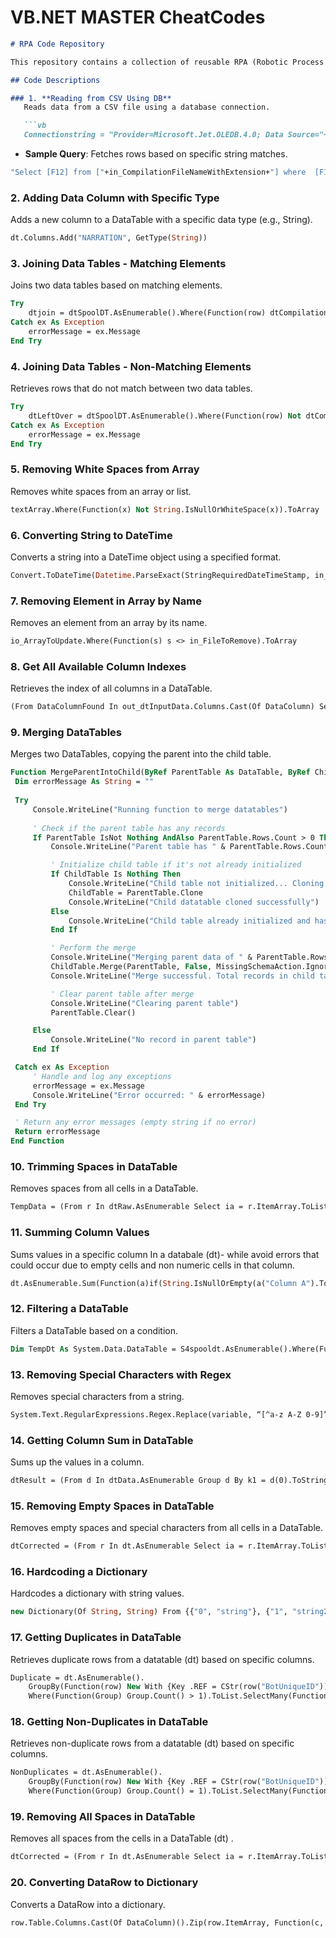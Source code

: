 # VB.NET MASTER CheatCodes 

```markdown
# RPA Code Repository

This repository contains a collection of reusable RPA (Robotic Process Automation) scripts and functions written in VB.Net. Each script addresses a specific task commonly encountered in RPA development, from data manipulation to table joins, date conversions, and more. Below is a detailed description of the scripts:

## Code Descriptions

### 1. **Reading from CSV Using DB**
   Reads data from a CSV file using a database connection.

   ```vb
   Connectionstring = "Provider=Microsoft.Jet.OLEDB.4.0; Data Source="+in_processingFolderPath+"; Extended Properties=""text;HDR=NO;FORMAT=Delimited"""
   ```

   - **Sample Query**: Fetches rows based on specific string matches.
   
   ```vb
   "Select [F12] from ["+in_CompilationFileNameWithExtension+"] where  [F12] LIKE '%VNM%' OR [F12] LIKE '%PSM%' OR [F12] LIKE '%NXG%' OR [F12] LIKE '%TAMD%' OR [F12] LIKE '%X00%' OR [F12] LIKE '%SL00%'"
   ```

### 2. **Adding Data Column with Specific Type**
   Adds a new column to a DataTable with a specific data type (e.g., String).

   ```vb
   dt.Columns.Add("NARRATION", GetType(String))
   ```

### 3. **Joining Data Tables - Matching Elements**
   Joins two data tables based on matching elements.

   ```vb
   Try
       dtjoin = dtSpoolDT.AsEnumerable().Where(Function(row) dtCompilationDT.AsEnumerable().Any(Function(x) x("NARRATION").ToString = row("NARRATION").ToString)).CopyToDataTable
   Catch ex As Exception
       errorMessage = ex.Message
   End Try
   ```

### 4. **Joining Data Tables - Non-Matching Elements**
   Retrieves rows that do not match between two data tables.

   ```vb
   Try
       dtLeftOver = dtSpoolDT.AsEnumerable().Where(Function(row) Not dtCompilationDT.AsEnumerable().Any(Function(x) x("NARRATION").ToString = row("NARRATION").ToString)).CopyToDataTable
   Catch ex As Exception
       errorMessage = ex.Message
   End Try
   ```

### 5. **Removing White Spaces from Array**
   Removes white spaces from an array or list.

   ```vb
   textArray.Where(Function(x) Not String.IsNullOrWhiteSpace(x)).ToArray
   ```

### 6. **Converting String to DateTime**
   Converts a string into a DateTime object using a specified format.

   ```vb
   Convert.ToDateTime(Datetime.ParseExact(StringRequiredDateTimeStamp, in_ExternalDictionary("DataBaseDateTimeFormat").ToString, System.Globalization.CultureInfo.InvariantCulture))
   ```

### 7. **Removing Element in Array by Name**
   Removes an element from an array by its name.

   ```vb
   io_ArrayToUpdate.Where(Function(s) s <> in_FileToRemove).ToArray
   ```

### 8. **Get All Available Column Indexes**
   Retrieves the index of all columns in a DataTable.

   ```vb
   (From DataColumnFound In out_dtInputData.Columns.Cast(Of DataColumn) Select DataColumnFound.Ordinal).ToList
   ```

### 9. **Merging DataTables**
   Merges two DataTables, copying the parent into the child table.

   ```vb
Function MergeParentIntoChild(ByRef ParentTable As DataTable, ByRef ChildTable As DataTable) As String
    Dim errorMessage As String = ""
    
    Try
        Console.WriteLine("Running function to merge datatables")
        
        ' Check if the parent table has any records
        If ParentTable IsNot Nothing AndAlso ParentTable.Rows.Count > 0 Then
            Console.WriteLine("Parent table has " & ParentTable.Rows.Count.ToString & " records")

            ' Initialize child table if it's not already initialized
            If ChildTable Is Nothing Then
                Console.WriteLine("Child table not initialized... Cloning from parent table")
                ChildTable = ParentTable.Clone
                Console.WriteLine("Child datatable cloned successfully")
            Else
                Console.WriteLine("Child table already initialized and has " & ChildTable.Rows.Count.ToString & " records")
            End If

            ' Perform the merge
            Console.WriteLine("Merging parent data of " & ParentTable.Rows.Count.ToString & " into child datatable with " & ChildTable.Rows.Count.ToString & " records")
            ChildTable.Merge(ParentTable, False, MissingSchemaAction.Ignore)
            Console.WriteLine("Merge successful. Total records in child table: " & ChildTable.Rows.Count.ToString)

            ' Clear parent table after merge
            Console.WriteLine("Clearing parent table")
            ParentTable.Clear()

        Else
            Console.WriteLine("No record in parent table")
        End If

    Catch ex As Exception
        ' Handle and log any exceptions
        errorMessage = ex.Message
        Console.WriteLine("Error occurred: " & errorMessage)
    End Try

    ' Return any error messages (empty string if no error)
    Return errorMessage
End Function
   ```

### 10. **Trimming Spaces in DataTable**
   Removes spaces from all cells in a DataTable.

   ```vb
   TempData = (From r In dtRaw.AsEnumerable Select ia = r.ItemArray.ToList Select ic = ia.ConvertAll(Function(e) e.ToString.Trim).ToArray() Select TempData.Rows.Add(ic)).CopyToDataTable()
   ```

### 11. **Summing Column Values**
   Sums values in a specific column In a databale (dt)- while avoid errors that could occur due to empty cells and non numeric cells in that column.

   ```vb
   dt.AsEnumerable.Sum(Function(a)if(String.IsNullOrEmpty(a("Column A").ToString) or String.IsNullOrWhiteSpace(a("Column A").ToString) or Not Double.TryParse(a("Column A").ToString,Nothing),0,Convert.ToDouble(a("Column A").ToString)))
   ```

### 12. **Filtering a DataTable**
   Filters a DataTable based on a condition.

   ```vb
   Dim TempDt As System.Data.DataTable = S4spooldt.AsEnumerable().Where(Function(r) r(TradeIdColumnIndex).ToString.StartsWith(TradeID)).CopyToDataTable
   ```

### 13. **Removing Special Characters with Regex**
   Removes special characters from a string.

   ```vb
   System.Text.RegularExpressions.Regex.Replace(variable, “[^a-z A-Z 0-9]”, “”)
   ```

### 14. **Getting Column Sum in DataTable**
   Sums up the values in a column.

   ```vb
   dtResult = (From d In dtData.AsEnumerable Group d By k1 = d(0).ToString, k2 = d(1).ToString.Trim Into grp = Group Let s = grp.Sum(Function(x) CDbl(x(2).ToString.Trim)) Select dtResult.Rows.Add(k1, k2, s)).CopyToDataTable
   ```

### 15. **Removing Empty Spaces in DataTable**
   Removes empty spaces and special characters from all cells in a DataTable.

   ```vb
   dtCorrected = (From r In dt.AsEnumerable Select ia = r.ItemArray.ToList Select ic = ia.ConvertAll(Function(e) System.Text.RegularExpressions.Regex.Replace(e.ToString.Trim.Replace(" ", String.Empty), "[^a-z A-Z 0-9]", String.Empty)).ToArray() Select dtCorrected.Rows.Add(ic)).CopyToDataTable()
   ```

### 16. **Hardcoding a Dictionary**
   Hardcodes a dictionary with string values.

   ```vb
   new Dictionary(Of String, String) From {{"0", "string"}, {"1", "string2"}}
   ```

### 17. **Getting Duplicates in DataTable**
   Retrieves duplicate rows  from a datatable (dt) based on specific columns.

   ```vb
   Duplicate = dt.AsEnumerable().
       GroupBy(Function(row) New With {Key .REF = CStr(row("BotUniqueID")), Key .ABS = Math.Abs(CDbl(row("LCY_AMOUNT"))) }).
       Where(Function(Group) Group.Count() > 1).ToList.SelectMany(Function(m) m).CopyToDataTable()
   ```

### 18. **Getting Non-Duplicates in DataTable**
   Retrieves non-duplicate rows from a datatable (dt) based on specific columns.

   ```vb
   NonDuplicates = dt.AsEnumerable().
       GroupBy(Function(row) New With {Key .REF = CStr(row("BotUniqueID")), Key .ABS = Math.Abs(CDbl(row("LCY_AMOUNT"))) }).
       Where(Function(Group) Group.Count() = 1).ToList.SelectMany(Function(m) m).CopyToDataTable()
   ```

### 19. **Removing All Spaces in DataTable**
   Removes all spaces from the cells in a DataTable (dt) .

   ```vb
   dtCorrected = (From r In dt.AsEnumerable Select ia = r.ItemArray.ToList Select ic = ia.ConvertAll(Function(e) e.ToString.Trim.Replace(" ", String.Empty)).ToArray() Select dtCorrected.Rows.Add(ic)).CopyToDataTable()
   ```

### 20. **Converting DataRow to Dictionary**
   Converts a DataRow into a dictionary.

   ```vb
   row.Table.Columns.Cast(Of DataColumn)().Zip(row.ItemArray, Function(c, v) New With {.ColumnName = c.ColumnName, .Value = v}).ToDictionary(Function(item) item.ColumnName, Function(item) item.Value)
   ```

```
